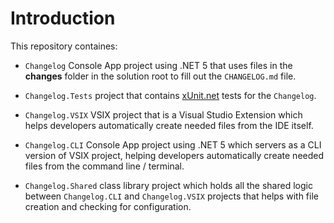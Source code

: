 # Introduction 

This repository containes:
+ `Changelog` Console App project using .NET 5 that uses files in the **changes** folder in the solution root to fill out the `CHANGELOG.md` file.

+ `Changelog.Tests` project that contains [xUnit.net](https://xunit.net/) tests for the `Changelog`.

+ `Changelog.VSIX` VSIX project that is a Visual Studio Extension which helps developers automatically create needed files from the IDE itself.

+ `Changelog.CLI` Console App project using .NET 5 which servers as a CLI version of VSIX project, helping developers automatically create needed files from the command line / terminal.

+ `Changelog.Shared` class library project which holds all the shared logic between `Changelog.CLI` and `Changelog.VSIX` projects that helps with file creation and checking for configuration.